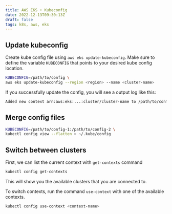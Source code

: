 ```yaml
---
title: AWS EKS + Kubeconfig
date: 2022-12-13T09:30:13Z
draft: false
tags: k8s, aws, eks
---
```


## Update kubeconfig

Create kube config file using `aws eks update-kubeconfig`. Make sure to define the variable `KUBECONFIG` that points to your desired kube config location.

```bash
KUBECONFIG=/path/to/config \
aws eks update-kubeconfig --region <region> --name <cluster-name>
```

If you successfully update the config, you will see a output log like this:

```bash
Added new context arn:aws:eks:...:cluster/cluster-name to /path/to/config
```

## Merge config files

```bash
KUBECONFIG=/path/to/config-1:/path/to/config-2 \
kubectl config view --flatten > ~/.kube/config
```

## Switch between clusters

First, we can list the current context with `get-contexts` command

```bash
kubectl config get-contexts
```

This will show you the available clusters that you are connected to.

To switch contexts, run the command `use-context` with one of the available contexts.

```bash
kubectl config use-context <context-name>
```
